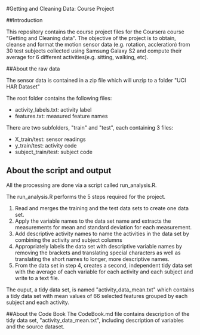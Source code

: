 #Getting and Cleaning Data: Course Project

##Introduction

This repository contains the course project files for the Coursera course "Getting and Cleaning data". The objective of the project is to obtain, cleanse and format the motion sensor data (e.g. rotation, accleration) from 30 test subjects collected using Samsung Galaxy S2 and compute their average for 6 different activities(e.g. sitting, walking, etc).


##About the raw data

The sensor data is contained in a zip file which will unzip to a folder "UCI HAR Dataset"

The root folder contains the following files:

* activity_labels.txt: activity label 
* features.txt: measured feature names 

There are two subfolders, "train" and "test", each containing 3 files: 
* X_train/test: sensor readings
* y_train/test: activity code
* subject_train/test: subject code

About the script and output
---------------------------
All the processing are done via a script called run_analysis.R. 

The run_analysis.R performs the 5 steps required for the project.

1. Read and merges the training and the test data sets to create one data set.
2. Apply the variable names to the data set name and extracts the measurements for mean and standard deviation for each measurement. 
3. Add descriptive activity names to name the activities in the data set by combining the activity and subject columns
4. Appropriately labels the data set with descriptive variable names by removing the brackets and translating special characters as well as translating the short names to longer, more descriptive names.
5. From the data set in step 4, creates a second, independent tidy data set with the average of each variable for each activity and each subject and write to a text file.

The ouput, a tidy data set, is named "activity_data_mean.txt" which contains a tidy data set with mean values of 66 selected features grouped by each subject and each activity.

##About the Code Book
The CodeBook.md file contains description of the tidy data set, "activity_data_mean.txt", including description of variables and the source dataset.
